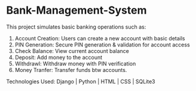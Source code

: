 # Bank-Management-System
This project simulates basic banking operations such as:
1. Account Creation: Users can create a new account with basic details
2. PIN Generation: Secure PIN generation & validation for account access
3. Check Balance: View current account balance
4. Deposit: Add money to the account
5. Withdrawl: Withdraw money with PIN verification
6. Money Tranfer: Transfer funds btw accounts.
   
Technologies Used: Django | Python | HTML | CSS | SQLite3

